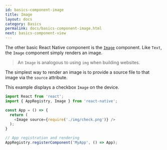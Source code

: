 ```yaml
---
id: basics-component-image
title: Image
layout: docs
category: Basics
permalink: docs/basics-component-image.html
next: basics-component-view
---
```


The other basic React Native component is the [`Image`](/react-native/docs/image.html#content) component. Like `Text`, the `Image` component simply renders an image.

> An `Image` is analogous to using `img` when building websites.

The simplest way to render an image is to provide a source file to that image via the `source` attribute.

This example displays a checkbox `Image` on the device.

```JavaScript
import React from 'react';
import { AppRegistry, Image } from 'react-native';

const App = () => {
  return (
    <Image source={require('./img/check.png')} />
  );
}

// App registration and rendering
AppRegistry.registerComponent('MyApp', () => App);
```
